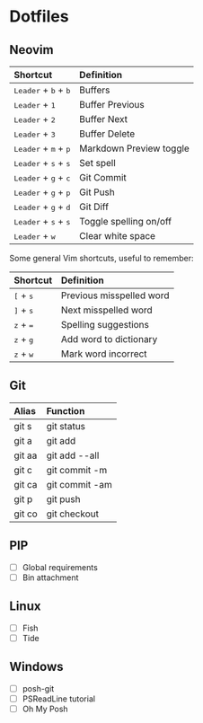 # Dotfiles

## Neovim

| Shortcut                                        | Definition              |
| :---------------------------------------------- | :---------------------- |
| <kbd>Leader</kbd> + <kbd>b</kbd> + <kbd>b</kbd> | Buffers                 |
| <kbd>Leader</kbd> + <kbd>1</kbd>                | Buffer Previous         |
| <kbd>Leader</kbd> + <kbd>2</kbd>                | Buffer Next             |
| <kbd>Leader</kbd> + <kbd>3</kbd>                | Buffer Delete           |
| <kbd>Leader</kbd> + <kbd>m</kbd> + <kbd>p</kbd> | Markdown Preview toggle |
| <kbd>Leader</kbd> + <kbd>s</kbd> + <kbd>s</kbd> | Set spell               |
| <kbd>Leader</kbd> + <kbd>g</kbd> + <kbd>c</kbd> | Git Commit              |
| <kbd>Leader</kbd> + <kbd>g</kbd> + <kbd>p</kbd> | Git Push                |
| <kbd>Leader</kbd> + <kbd>g</kbd> + <kbd>d</kbd> | Git Diff                |
| <kbd>Leader</kbd> + <kbd>s</kbd> + <kbd>s</kbd> | Toggle spelling on/off  |
| <kbd>Leader</kbd> + <kbd>w</kbd>                | Clear white space       |

Some general Vim shortcuts, useful to remember:

| Shortcut                    | Definition               |
| :-------------------------- | :----------------------- |
| <kbd>[</kbd> + <kbd>s</kbd> | Previous misspelled word |
| <kbd>]</kbd> + <kbd>s</kbd> | Next misspelled word     |
| <kbd>z</kbd> + <kbd>=</kbd> | Spelling suggestions     |
| <kbd>z</kbd> + <kbd>g</kbd> | Add word to dictionary   |
| <kbd>z</kbd> + <kbd>w</kbd> | Mark word incorrect      |

## Git

| Alias  | Function       |
| :----- | :------------- |
| git s  | git status     |
| git a  | git add        |
| git aa | git add --all  |
| git c  | git commit -m  |
| git ca | git commit -am |
| git p  | git push       |
| git co | git checkout   |

## PIP

- [ ] Global requirements
- [ ] Bin attachment

## Linux

- [ ] Fish
- [ ] Tide

## Windows

- [ ] posh-git
- [ ] PSReadLine tutorial
- [ ] Oh My Posh
